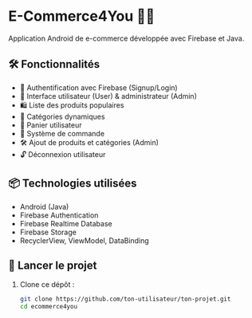 # E-Commerce4You 📱🛒

Application Android de e-commerce développée avec Firebase et Java.

## 🛠 Fonctionnalités

- 🔐 Authentification avec Firebase (Signup/Login)
- 👤 Interface utilisateur (User) & administrateur (Admin)
- 🛍️ Liste des produits populaires
- 🧩 Catégories dynamiques
- 🛒 Panier utilisateur
- 🧾 Système de commande
- 🛠 Ajout de produits et catégories (Admin)
- 🔓 Déconnexion utilisateur

## 📦 Technologies utilisées

- Android (Java)
- Firebase Authentication
- Firebase Realtime Database
- Firebase Storage
- RecyclerView, ViewModel, DataBinding

## 🚀 Lancer le projet

1. Clone ce dépôt :
   ```bash
   git clone https://github.com/ton-utilisateur/ton-projet.git
   cd ecommerce4you

